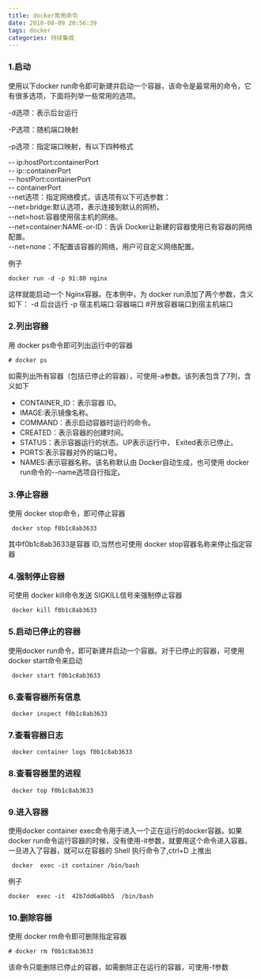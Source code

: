```yaml
---
title: docker常用命令
date: 2018-08-09 20:56:39
tags: docker
categories: 持续集成
---
```


### 1.启动

使用以下docker run命令即可新建并启动一个容器，该命令是最常用的命令，它有很多选项，下面将列举一些常用的选项。
<!--more-->
-d选项：表示后台运行

-P选项：随机端口映射

-p选项：指定端口映射，有以下四种格式

-- ip:hostPort:containerPort <br>
-- ip::containerPort<br>
-- hostPort:containerPort <br>
-- containerPort<br>
--net选项：指定网络模式，该选项有以下可选参数：<br>
--net=bridge:默认选项，表示连接到默认的网桥。<br>
--net=host:容器使用宿主机的网络。<br>
--net=container:NAME-or-ID：告诉 Docker让新建的容器使用已有容器的网络配置。<br>
--net=none：不配置该容器的网络，用户可自定义网络配置。<br>

例子
```
docker run -d -p 91:80 nginx
```
这样就能启动一个 Nginx容器。在本例中，为 docker run添加了两个参数，含义如下：
-d 后台运行
-p 宿主机端口:容器端口 #开放容器端口到宿主机端口


###  2.列出容器
用 docker ps命令即可列出运行中的容器
```
# docker ps
```
 
如需列出所有容器（包括已停止的容器），可使用-a参数。该列表包含了7列，含义如下
- CONTAINER_ID：表示容器 ID。
- IMAGE:表示镜像名称。
- COMMAND：表示启动容器时运行的命令。
- CREATED：表示容器的创建时间。 
- STATUS：表示容器运行的状态。UP表示运行中， Exited表示已停止。 
- PORTS:表示容器对外的端口号。 
- NAMES:表示容器名称。该名称默认由 Docker自动生成，也可使用 docker run命令的--name选项自行指定。

### 3.停止容器
使用 docker stop命令，即可停止容器
```
 docker stop f0b1c8ab3633
```

其中f0b1c8ab3633是容器 ID,当然也可使用 docker stop容器名称来停止指定容器

### 4.强制停止容器
可使用 docker kill命令发送 SIGKILL信号来强制停止容器
```
 docker kill f0b1c8ab3633
```

### 5.启动已停止的容器
使用docker run命令，即可新建并启动一个容器。对于已停止的容器，可使用 docker start命令来启动
```
 docker start f0b1c8ab3633
```

### 6.查看容器所有信息
```
 docker inspect f0b1c8ab3633
```
### 7.查看容器日志
```
 docker container logs f0b1c8ab3633
```
### 8.查看容器里的进程
```
 docker top f0b1c8ab3633
```
### 9.进入容器

使用docker container exec命令用于进入一个正在运行的docker容器。如果docker run命令运行容器的时候，没有使用-it参数，就要用这个命令进入容器。一旦进入了容器，就可以在容器的 Shell 执行命令了,ctrl+D 上推出
```
 docker  exec -it container /bin/bash
```
例子
```
docker  exec -it  42b7dd6a8bb5  /bin/bash
```

### 10.删除容器

使用 docker rm命令即可删除指定容器
```
# docker rm f0b1c8ab3633
```
该命令只能删除已停止的容器，如需删除正在运行的容器，可使用-f参数
